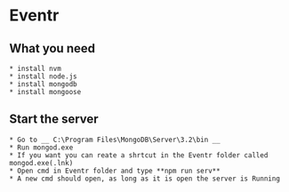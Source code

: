 # Eventr

## What you need 
    * install nvm
    * install node.js
    * install mongodb
    * install mongoose

## Start the server
    * Go to __ C:\Program Files\MongoDB\Server\3.2\bin __
    * Run mongod.exe
    * If you want you can reate a shrtcut in the Eventr folder called mongod.exe(.lnk)
    * Open cmd in Eventr folder and type **npm run serv**
    * A new cmd should open, as long as it is open the server is Running

